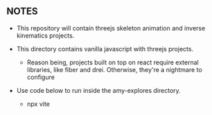 ## NOTES
  * This repository will contain threejs skeleton animation and inverse kinematics projects.
  * This directory contains vanilla javascript with threejs projects.
    + Reason being, projects built on top on react require external libraries, like fiber and drei. Otherwise, they're a nightmare to configure
  
  
    
  
  * Use code below to run inside the amy-explores directory.
    + npx vite